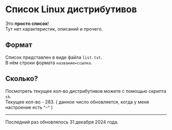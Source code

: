 # Список Linux дистрибутивов
Это **просто список**!  
Тут нет характеристик, описаний и прочего.  

## Формат
Список представлен в виде файла `list.txt`.  
В нём строки формата `название=ссылка`.  

## Сколько?
Посмотреть текущее кол-во дистрибутивов можете с помощью
скрипта `sk`.  
Текущее кол-во - 283. ( данное число обновляется, когда у меня настроение 
есть ^-^ )

---

Последний раз обновлялось 31 декабря 2024 года.  
